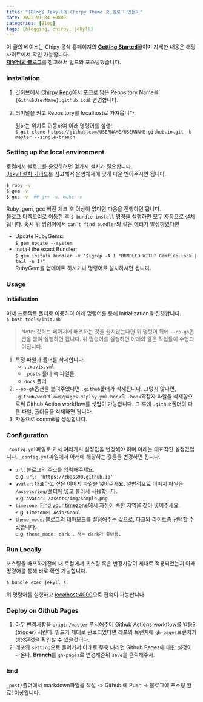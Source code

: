 ```yaml
---
title: "[Blog] Jekyll의 Chirpy Theme 깃 블로그 만들기"
date: 2022-01-04 +0800
categories: [Blog]
tags: [blogging, chirpy, jekyll]
---
```


이 글의 베이스는 Chipy 공식 홈페이지의 [**Getting Started**](https://chirpy.cotes.page/posts/getting-started/)글이며 자세한 내용은 해당 사이트에서 확인 가능합니다.<br>
[**재우님의 블로그**](https://joojaewoo.github.io/posts/startBlog/)를 참고해서 빌드와 포스팅했습니다.

### Installation

1. 깃허브에서 [Chirpy Repo](https://github.com/cotes2020/jekyll-theme-chirpy)에서 포크로 담은 Repository Name을 `{GithubUserName}.github.io`로 변경합니다.

2. 터미널을 켜고 Repository를 localhost로 가져옵니다.

   원하는 위치로 이동하여 아래 명령어를 실행!<br>
   `$ git clone https://github.com/USERNAME/USERNAME.github.io.git -b master --single-branch`

### Setting up the local environment

로컬에서 블로그를 운영하려면 몇가지 설치가 필요합니다.<br>
[Jekyll 설치 가이드](https://jekyllrb.com/docs/installation/)를 참고해서 운영체제에 맞게 다운 받아주시면 됩니다.

```bash
$ ruby -v
$ gem -v
$ gcc -v  ## g++ -v, make -v
```

Ruby, gem, gcc 버전 체크 후 이상이 없다면 다음을 진행하면 됩니다.<br>
블로그 디렉토리로 이동한 후 `$ bundle install` 명령을 실행하면 모두 자동으로 설치됩니다.
혹시 위 명령어에서 ``` can`t find bundler ```와 같은 에러가 발생하였다면 

- Update RubyGems: <br>`$ gem update --system` 
- Install the exact Bundler: <br>`$ gem install bundler -v "$(grep -A 1 "BUNDLED WITH" Gemfile.lock | tail -n 1)"` <br>
RubyGem을 업데이트 하시거나 명령어로 설치하시면 됩니다.


### Usage

#### Initialization

이제 프로젝트 폴더로 이동하여 아래 명령어를 통해 Initialization을 진행합니다.<br>
`$ bash tools/init.sh`

> Note: 깃허브 페이지에 배포하는 것을 원치않는다면 위 명렁어 뒤에 `--no-gh`옵션을 붙여 실행하면 됩니다.
위 명령어를 실행하면 아래와 같은 작업들이 수행되어집니다.

1. 특정 파일과 폴더를 삭제합니다.
   - `.travis.yml`
   - `_posts` 폴더 속 파일들
   - `docs` 폴더
2. `--no-gh`옵션을 붙여주었다면 `.github`폴더가 삭제됩니다. 그렇지 않다면, `.github/workflows/pages-deploy.yml.hook`의 `.hook`확장자 파일을 삭제함으로써 Github Action workflow를 셋업이 가능합니다. 그 후에 `.github`폴더의 다른 파일, 폴더들을 삭제하면 됩니다.
3. 자동으로 commit을 생성합니다.

### Configuration

`_config.yml`파일로 가서 여러가지 설정값을 변경해야 하며 아래는 대표적인 설정값입니다. `_config.yml`파일에서 아래에 해당하는 값들을 변경하면 됩니다.

- `url`: 블로그의 주소를 입력해주세요.<br>
  e.g. `url: 'https://zbass90.github.io'`
- `avatar`: 대표하고 싶은 이미지 파일을 넣어주세요. 일반적으로 이미지 파일은 `/assets/img/`폴더에 넣고 불러서 사용합니다.<br>
  e.g. `avatar: /assets/img/sample.png`
- `timezone`: [Find your timezone](http://www.timezoneconverter.com/cgi-bin/findzone/findzone)에서 자신이 속한 지역을 찾아 넣어주세요.<br>
  e.g. `timezone: Asia/Seoul`
- `theme_mode`: 블로그의 테마모드를 설정해주는 값으로, 다크와 라이트중 선택할 수 있습니다.<br>
  e.g. `theme_mode: dark` ... `저는 dark가 좋아용.`

### Run Locally

포스팅을 배포하기전에 내 로컬에서 포스팅 혹은 변경사항이 제대로 적용되었는지 아래 명령어를 통해 바로 확인 가능합니다.

`$ bundle exec jekyll s`

위 명령어를 실행하고 [localhost:4000](http://localhost:4000)으로 접속이 가능합니다.

### Deploy on Github Pages

1. 아무 변경사항을 `origin/master` 푸시해주어 Github Actions workflow를 발동?(trigger) 시킨다. 빌드가 제대로 완료되었다면 레포의 브랜치에 `gh-pages`브랜치가 생성된것을 확인할 수 있을것이다.
2. 레포의 `setting`으로 들어가서 아래로 쭈욱 내리면 Github Pages에 대한 설정이 나온다.  **Branch**를 `gh-pages`로 변경해준뒤 `save`를 클릭해주자.


### End 
`_post/`폴더에서 markdown파일을 작성 -> Github.에 Push -> 블로그에 포스팅 완료! 이상입니다.

